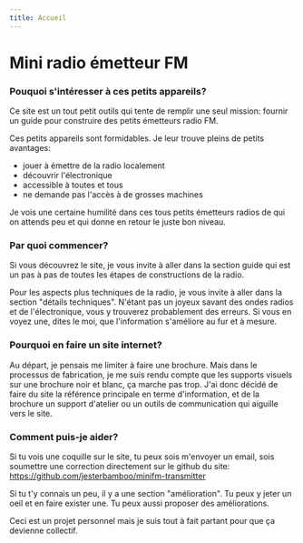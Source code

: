 ```yaml
---
title: Accueil
---
```


# Mini radio émetteur FM

### Pouquoi s'intéresser à ces petits appareils?

Ce site est un tout petit outils qui tente de remplir une seul mission: fournir un guide pour construire des petits émetteurs radio FM.

Ces petits appareils sont formidables. Je leur trouve pleins de petits avantages:

- jouer à émettre de la radio localement
- découvrir l'électronique
- accessible à toutes et tous
- ne demande pas l'accès à de grosses machines

Je vois une certaine humilité dans ces tous petits émetteurs radios de qui on attends peu et qui donne en retour le juste bon niveau.

### Par quoi commencer?

Si vous découvrez le site, je vous invite à aller dans la section guide qui est un pas à pas de toutes les étapes de constructions de la radio.

Pour les aspects plus techniques de la radio, je vous invite à aller dans la section "détails techniques". N'étant pas un joyeux savant des ondes radios et de l'électronique, vous y trouverez probablement des erreurs. Si vous en voyez une, dites le moi, que l'information s'améliore au fur et à mesure.

### Pourquoi en faire un site internet?

Au départ, je pensais me limiter à faire une brochure. Mais dans le processus de fabrication, je me suis rendu compte que les supports visuels sur une brochure noir et blanc, ça marche pas trop. J'ai donc décidé de faire du site la référence principale en terme d'information, et de la brochure un support d'atelier ou un outils de communication qui aiguille vers le site.


### Comment puis-je aider?

Si tu vois une coquille sur le site, tu peux sois m'envoyer un email, sois soumettre une correction directement sur le github du site: <https://github.com/jesterbamboo/minifm-transmitter>

Si tu t'y connais un peu, il y a une section "amélioration". Tu peux y jeter un oeil et en faire exister une. Tu peux aussi proposer des améliorations.

Ceci est un projet personnel mais je suis tout à fait partant pour que ça devienne collectif.
